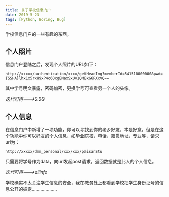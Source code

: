 ```yaml
---
title: 关于学校信息门户
date: 2019-5-23
tags: [Python, Boring, Bug]
---
```


学校信息门户的一些有趣的东西。

<!-- more -->
## 个人照片
信息门户登陆之后，发现个人照片的URL如下：
```
http://xxxxx/authentication/xxxx/getHeadImg?memberId=541510000000&pwd={SSHA}lhx1x5rxH9xP4c60xgEMaxSxUv1QM8xG6RXxVQ==

```
其中学号明文暴露，密码加密，更换学号可查看另一个人的头像。

*迭代可得--->2.2G*

## 个人信息
在信息门户中新增了一项功能，你可以寻找到你的老乡好友，本是好意，但是在这个功能中你可以好友的个人信息，如毕业院校，电话，籍贯地址，专业等，请求url为：

```
http://xxxxx/dmm_personal/xxx/xxx/paisanStu

```
只需要将学号作为data，向url发起post请求，返回数据就是此人的个人信息。

*迭代可得--->allinfo*

学校确实不太关注学生信息的安全，我在教务处上都看到学校把学生身份证号的信息公开的披露....................